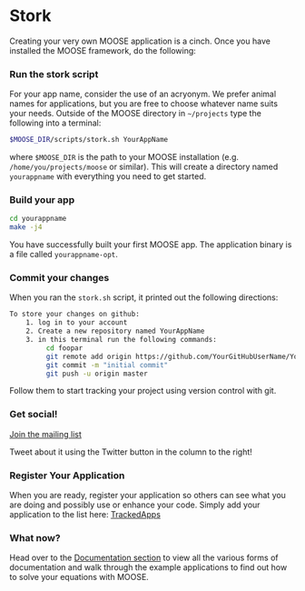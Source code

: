 # Stork
Creating your very own MOOSE application is a cinch.  Once you have installed the MOOSE framework, do the following:


### Run the stork script
For your app name, consider the use of an acryonym. We prefer animal names for applications, but you are free to choose whatever name suits your needs. Outside of the MOOSE directory in `~/projects` type the following into a terminal:

```bash
$MOOSE_DIR/scripts/stork.sh YourAppName
```

where `$MOOSE_DIR` is the path to your MOOSE installation (e.g. `/home/you/projects/moose` or similar).  This will create a directory named `yourappname` with everything you need to get started.

### Build your app

```bash
cd yourappname
make -j4
```

You have successfully built your first MOOSE app.  The application binary is a file called `yourappname-opt`.

### Commit your changes

When you ran the `stork.sh` script, it printed out the following directions:


```bash
To store your changes on github:
    1. log in to your account
    2. Create a new repository named YourAppName
    3. in this terminal run the following commands:
         cd foopar
         git remote add origin https://github.com/YourGitHubUserName/YourAppName
         git commit -m "initial commit"
         git push -u origin master
```

Follow them to start tracking your project using version control with git.

### Get social!

[Join the mailing list](https://groups.google.com/forum/#!forum/moose-users)

Tweet about it using the Twitter button in the column to the right!

### Register Your Application
When you are ready, register your application so others can see what you are doing and possibly use or enhance your code. Simply add your application to the list here: [TrackedApps](http://mooseframework.org/wiki/TrackedApps)


### What now?

Head over to the [Documentation section](http://mooseframework.com/documentation/) to view all the various forms of documentation and walk through the example applications to find out how to solve your equations with MOOSE.
